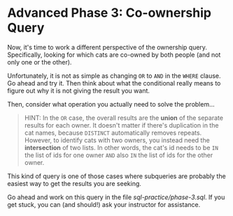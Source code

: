 # Advanced Phase 3: Co-ownership Query

Now, it's time to work a different perspective of the ownership query. 
Specifically, looking for which cats are co-owned by both people (and not only 
one or the other).

Unfortunately, it is not as simple as changing `OR` to `AND` in the `WHERE`
clause. Go ahead and try it. Then think about what the conditional really means
to figure out why it is not giving the result you want.

Then, consider what operation you actually need to solve the problem...

> HINT: In the `OR` case, the overall results are the **union** of the 
> separate results for each owner. It doesn't matter if there's duplication in 
> the cat names, because `DISTINCT` automatically removes repeats. However, to
> identify cats with two owners, you instead need the **intersection** of two
> lists. In other words, the cat's id needs to be `IN` the list of ids for 
> one owner `AND` also `IN` the list of ids for the other owner.

This kind of query is one of those cases where subqueries are probably the 
easiest way to get the results you are seeking.

Go ahead and work on this query in the file _sql-practice/phase-3.sql_. If you
get stuck, you can (and should!) ask your instructor for assistance.
